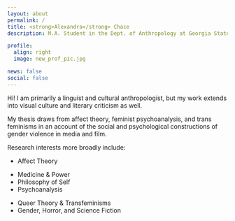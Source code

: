 ```yaml
---
layout: about
permalink: /
title: <strong>Alexandra</strong> Chace
description: M.A. Student in the Dept. of Anthropology at Georgia State University.

profile:
  align: right
  image: new_prof_pic.jpg

news: false
social: false
---
```


Hi! I am primarily a linguist and cultural anthropologist, but my work extends into visual culture and literary criticism as well. 

My thesis draws from affect theory, feminist psychoanalysis, and trans feminisms in an account of the social and psychological constructions of gender violence in media and film.

Research interests more broadly include:
- Affect Theory
<!-- - Biopolitics -->
- Medicine & Power
- Philosophy of Self
- Psychoanalysis
<!-- - Gender & Class -->
- Queer Theory & Transfeminisms
- Gender, Horror, and Science Fiction

<!-- I'm also a developer with experience in a wide range of technologies, including:
- Ruby
- Python
- Java
- HTML/CSS
- React -->
<!-- For a full PDF copy of my CV, see [here](/assets/pdf/cv.pdf). -->

<!-- I am also a hobby photographer. Find me on [Instagram](https://instagram.com/alxndramc). -->